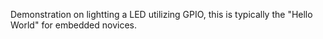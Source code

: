 Demonstration on lightting a LED utilizing GPIO, this is typically the "Hello World" for embedded novices.

